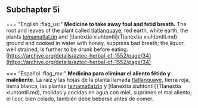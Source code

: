 ## Subchapter 5i  

=== "English :flag_us:"
    **Medicine to take away foul and fetid breath.** The root and leaves of the plant called [tlatlanquaye](Tlatlanquaye.md), red earth, white earth, the plants [temamatlatzin](Temamatlatzin.md) and [tlanextia xiuhtontli](Tlanextia xiuhtontli.md) ground and cooked in water with honey, suppress bad breath; the liquor, well strained, is further to be drunk before eating.  
    [https://archive.org/details/aztec-herbal-of-1552/page/34](https://archive.org/details/aztec-herbal-of-1552/page/34)  


=== "Español :flag_mx:"
    **Medicina para eliminar el aliento fétido y maloliente.** La raíz y las hojas de la planta llamada [tlatlanquaye](Tlatlanquaye.md), tierra roja, tierra blanca, las plantas [temamatlatzin](Temamatlatzin.md) y [tlanextia xiuhtontli](Tlanextia xiuhtontli.md), molidas y cocidas en agua con miel, suprimen el mal aliento; el licor, bien colado, también debe beberse antes de comer.  

